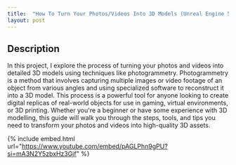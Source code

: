 ```yaml
---
title:  "How To Turn Your Photos/Videos Into 3D Models (Unreal Engine 5 / Jawset Postshot / RealityCapture / SuperSplat TUTORIAL)"
layout: post
---
```


## Description

In this project, I explore the process of turning your photos and videos into detailed 3D models using techniques like photogrammetry. Photogrammetry is a method that involves capturing multiple images or video footage of an object from various angles and using specialized software to reconstruct it into a 3D model. This process is a powerful tool for anyone looking to create digital replicas of real-world objects for use in gaming, virtual environments, or 3D printing. Whether you're a beginner or have some experience with 3D modelling, this guide will walk you through the steps, tools, and tips you need to transform your photos and videos into high-quality 3D assets.

{% include embed.html url="https://www.youtube.com/embed/pAGLPhn9gPU?si=mA3N2Y5zbxHz3Gjf" %}
